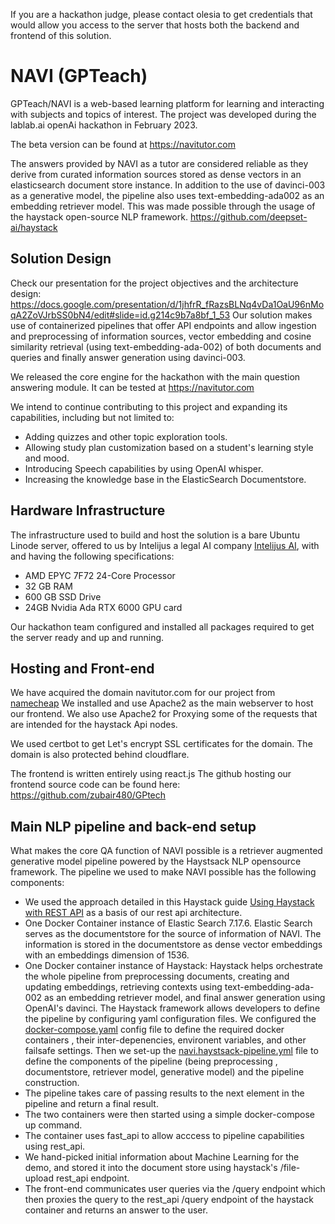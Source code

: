 If you are a hackathon judge, please contact olesia to get credentials that would allow you access to the server that hosts both the backend and frontend of this solution.

# NAVI (GPTeach)

GPTeach/NAVI is a web-based learning platform for learning and interacting with subjects and topics of interest. The project was developed during the lablab.ai openAi hackathon in February 2023.

The beta version can be found at https://navitutor.com

The answers provided by NAVI as a tutor are considered reliable as they derive from curated information sources stored as dense vectors in an elasticsearch document store instance. In addition to the use of davinci-003 as a generative model, the pipeline also uses text-embedding-ada002 as an embedding retriever model.
This was made possible through the usage of the haystack open-source NLP framework. https://github.com/deepset-ai/haystack

## Solution Design

Check our presentation for the project objectives and the architecture design:
https://docs.google.com/presentation/d/1jhfrR_fRazsBLNq4vDa1OaU96nMoqA2ZoVJrbSS0bN4/edit#slide=id.g214c9b7a8bf_1_53
Our solution makes use of containerized pipelines that offer API endpoints and allow ingestion and preprocessing of information sources, vector embedding and cosine similarity retrieval (using text-embedding-ada-002) of both documents and queries and finally answer generation using davinci-003. 

We released the core engine for the hackathon with the main question answering module. It can be tested at https://navitutor.com

We intend to continue contributing to this project and expanding its capabilities, including but not limited to:
+ Adding quizzes and other topic exploration tools.
+ Allowing study plan customization based on a student's learning style and mood.
+ Introducing Speech capabilities by using OpenAI whisper.
+ Increasing the knowledge base in the ElasticSearch Documentstore.

## Hardware Infrastructure

The infrastructure used to build and host the solution is a bare Ubuntu Linode server, offered to us by Intelijus a legal AI company [Intelijus AI](https://www.intelijus.ai), with and having the following specifications:
+ AMD EPYC 7F72 24-Core Processor
+ 32 GB RAM
+ 600 GB SSD Drive
+ 24GB Nvidia Ada RTX 6000 GPU card

Our hackathon team configured and installed all packages required to get the server ready and up and running.
   
## Hosting and Front-end

We have acquired the domain navitutor.com for our project from [namecheap](https://namecheap.com)
We installed and use Apache2 as the main webserver to host our frontend. 
We also use Apache2 for Proxying some of the requests that are intended for the haystack Api nodes.

We used certbot to get Let's encrypt SSL certificates for the domain.
The domain is also protected behind cloudflare.

The frontend is written entirely using react.js
The github hosting our frontend source code can be found here: https://github.com/zubair480/GPtech

## Main NLP pipeline and back-end setup

What makes the core QA function of NAVI possible is a retriever augmented generative model pipeline powered by the Haystsack NLP opensource framework.
The pipeline we used to make NAVI possible has the following components:
+ We used the approach detailed in this Haystack guide [Using Haystack with REST API](https://haystack.deepset.ai/tutorials/20_using_haystack_with_rest_api) as a basis of our rest api architecture.
+ One Docker Container instance of Elastic Search 7.17.6. Elastic Search serves as the documentstore for the source of information of NAVI. The information is stored in the documentstore as dense vector embeddings with an embeddings dimension of 1536.
+ One Docker container instance of Haystack: Haystack helps orchestrate the whole pipeline from preprocessing documents, creating and updating embeddings, retrieving contexts using text-embedding-ada-002 as an embedding retriever model, and final answer generation using OpenAI's davinci. The Haystack framework allows developers to define the pipeline by configuring yaml configuration files. We configured the [docker-compose.yaml](https://github.com/joztos/GPTeach/blob/main/yaml_files/docker-compose.yml) config file to define the required docker containers , their inter-depenencies, environent variables, and other failsafe settings. Then we set-up the [navi.haystsack-pipeline.yml](https://github.com/joztos/GPTeach/blob/main/yaml_files/navi.haystack-pipeline.yml) file to define the components of the pipeline (being preprocessing , documentstore, retriever model, generative model) and the pipeline construction.
+ The pipeline takes care of passing results to the next element in the pipeline and return a final result.
+ The two containers were then started using a simple docker-compose up command.
+ The container uses fast_api to allow acccess to pipeline capabilities using rest_api.
+ We hand-picked initial information about Machine Learning for the demo, and stored it into the document store using haystack's /file-upload rest_api endpoint.
+ The front-end communicates user queries via the /query endpoint which then proxies the query to the rest_api /query endpoint of the haystack container and returns an answer to the user.







 
